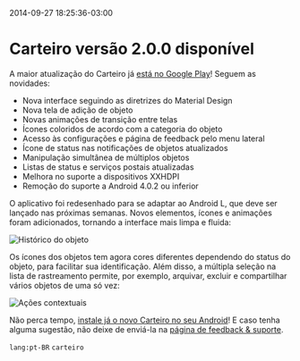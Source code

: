 2014-09-27 18:25:36-03:00
# Carteiro versão 2.0.0 disponível

A maior atualização do Carteiro já [está no Google Play](https://play.google.com/store/apps/details?id=com.rbardini.carteiro)! Seguem as novidades:

- Nova interface seguindo as diretrizes do Material Design
- Nova tela de adição de objeto
- Novas animações de transição entre telas
- Ícones coloridos de acordo com a categoria do objeto
- Acesso às configurações e página de feedback pelo menu lateral
- Ícone de status nas notificações de objetos atualizados
- Manipulação simultânea de múltiplos objetos
- Listas de status e serviços postais atualizadas
- Melhora no suporte a dispositivos XXHDPI
- Remoção do suporte a Android 4.0.2 ou inferior

O aplicativo foi redesenhado para se adaptar ao Android L, que deve ser lançado nas próximas semanas. Novos elementos, ícones e animações foram adicionados, tornando a interface mais limpa e fluida:

![Histórico do objeto](/img/carteiro/material-design-ui.png)

Os ícones dos objetos tem agora cores diferentes dependendo do status do objeto, para facilitar sua identificação. Além disso, a múltipla seleção na lista de rastreamento permite, por exemplo, arquivar, excluir e compartilhar vários objetos de uma só vez:

![Ações contextuais](/img/carteiro/contextual-action-bar.png)

Não perca tempo, [instale já o novo Carteiro no seu Android](https://play.google.com/store/apps/details?id=com.rbardini.carteiro)! E caso tenha alguma sugestão, não deixe de enviá-la na [página de feedback & suporte](https://carteiroapp.uservoice.com/).

`lang:pt-BR` `carteiro`
